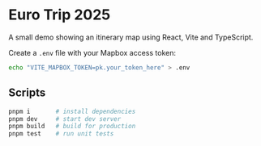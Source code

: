 # Euro Trip 2025

A small demo showing an itinerary map using React, Vite and TypeScript.

Create a `.env` file with your Mapbox access token:

```bash
echo "VITE_MAPBOX_TOKEN=pk.your_token_here" > .env
```

## Scripts

```bash
pnpm i       # install dependencies
pnpm dev     # start dev server
pnpm build   # build for production
pnpm test    # run unit tests
```
